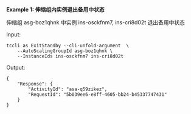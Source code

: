 **Example 1: 伸缩组内实例退出备用中状态**

伸缩组 asg-boz1qhnk 中实例 ins-osckfnm7, ins-cri8d02t 退出备用中状态

Input: 

```
tccli as ExitStandby --cli-unfold-argument  \
    --AutoScalingGroupId asg-boz1qhnk \
    --InstanceIds ins-osckfnm7 ins-cri8d02t
```

Output: 
```
{
    "Response": {
        "ActivityId": "asa-q59zikez",
        "RequestId": "5b039ee6-e8ff-4605-bb24-b45337747431"
    }
}
```

